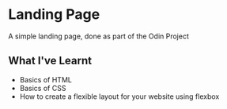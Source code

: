 # Landing Page

A simple landing page, done as part of the Odin Project

## What I've Learnt

* Basics of HTML
* Basics of CSS
* How to create a flexible layout for your website using flexbox
